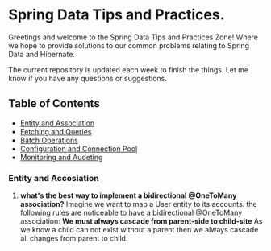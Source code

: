 # Spring Data Tips and Practices.

Greetings and welcome to the Spring Data Tips and Practices Zone! Where we hope to provide solutions to our common problems relating to Spring Data and Hibernate.

The current repository is updated each week to finish the things.
Let me know if you have any questions or suggestions.

## Table of Contents
* [Entity and Association](#entity-and-accosiation)
* [Fetching and Queries](#fetching-and-queries)
* [Batch Operations](#batch-operations)
* [Configuration and Connection Pool](#configuration-and-connection-pool)
* [Monitoring and Audeting](#monitoring-and-audeting)

### Entity and Accosiation

1. **what's the best way to implement a bidirectional @OneToMany association?**
Imagine we want to map a User entity to its accounts.
the following rules are noticeable to have a bidirectional @OneToMany association:
  **We must always cascade from parent-side to child-site**
  As we know a child can not exist without a parent then we always cascade all changes from parent to child.
  
  
